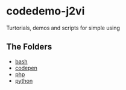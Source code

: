 # codedemo-j2vi
Turtorials, demos and scripts for simple using

## The Folders

- [bash](https://github.com/j2vi/codedemo-j2vi/blob/main/bash/bash.md)
- [codepen](https://github.com/j2vi/codedemo-j2vi/blob/main/codepen/codepen.md)
- [php](https://github.com/j2vi/codedemo-j2vi/blob/main/php/php.md)
- [python](https://github.com/j2vi/codedemo-j2vi/blob/main/python/python.md)
